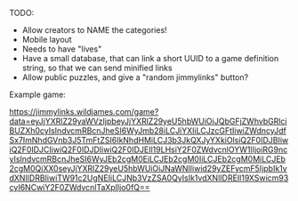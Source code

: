 TODO:
  - Allow creators to NAME the categories!
  - Mobile layout
  - Needs to have "lives"
  - Have a small database, that can link a short UUID to a game definition string, so that we can send minified links
  - Allow public puzzles, and give a "random jimmylinks" button?

Example game:

https://jimmylinks.wildjames.com/game?data=eyJjYXRlZ29yaWVzIjpbeyJjYXRlZ29yeU5hbWUiOiJQbGFjZWhvbGRlciBUZXh0cyIsIndvcmRBcnJheSI6WyJmb28iLCJiYXIiLCJzcGFtIiwiZWdncyJdfSx7ImNhdGVnb3J5TmFtZSI6IkNhdHMiLCJ3b3JkQXJyYXkiOlsiQ2F0IDJBIiwiQ2F0IDJCIiwiQ2F0IDJDIiwiQ2F0IDJEIl19LHsiY2F0ZWdvcnlOYW1lIjoiRG9ncyIsIndvcmRBcnJheSI6WyJEb2cgM0EiLCJEb2cgM0IiLCJEb2cgM0MiLCJEb2cgM0QiXX0seyJjYXRlZ29yeU5hbWUiOiJNaWNlIiwid29yZEFycmF5IjpbIk1vdXNlIDRBIiwiTW91c2UgNEIiLCJNb3VzZSA0QyIsIk1vdXNlIDREIl19XSwicm93cyI6NCwiY2F0ZWdvcnlTaXplIjo0fQ==
